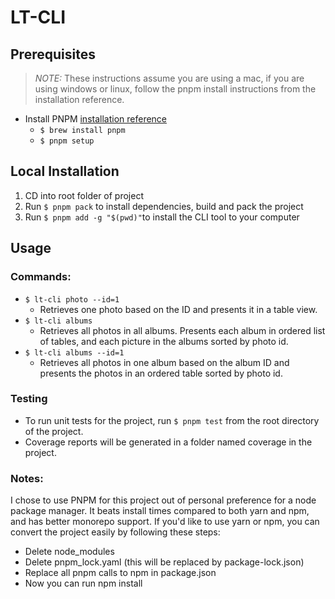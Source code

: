 # LT-CLI

## Prerequisites

> _NOTE:_ These instructions assume you are using a mac, if you are using windows or linux, follow the pnpm install instructions from the installation reference.

- Install PNPM [installation reference](https://pnpm.io/installation)
  - `$ brew install pnpm`
  - `$ pnpm setup`

## Local Installation

1. CD into root folder of project
2. Run `$ pnpm pack` to install dependencies, build and pack the project
3. Run `$ pnpm add -g "$(pwd)"`to install the CLI tool to your computer

## Usage

### Commands:

- `$ lt-cli photo --id=1`
  - Retrieves one photo based on the ID and presents it in a table view.
- `$ lt-cli albums`
  - Retrieves all photos in all albums. Presents each album in ordered list of tables, and each picture in the albums sorted by photo id.
- `$ lt-cli albums --id=1`
  - Retrieves all photos in one album based on the album ID and presents the photos in an ordered table sorted by photo id.

### Testing

- To run unit tests for the project, run `$ pnpm test` from the root directory of the project.
- Coverage reports will be generated in a folder named coverage in the project.

### Notes:
I chose to use PNPM for this project out of personal preference for a node package manager. It beats install times compared to both yarn and npm, and has better monorepo support. If you'd like to use yarn or npm, you can convert the project easily by following these steps:

- Delete node_modules
- Delete pnpm_lock.yaml (this will be replaced by package-lock.json)
- Replace all pnpm calls to npm in package.json
- Now you can run npm install